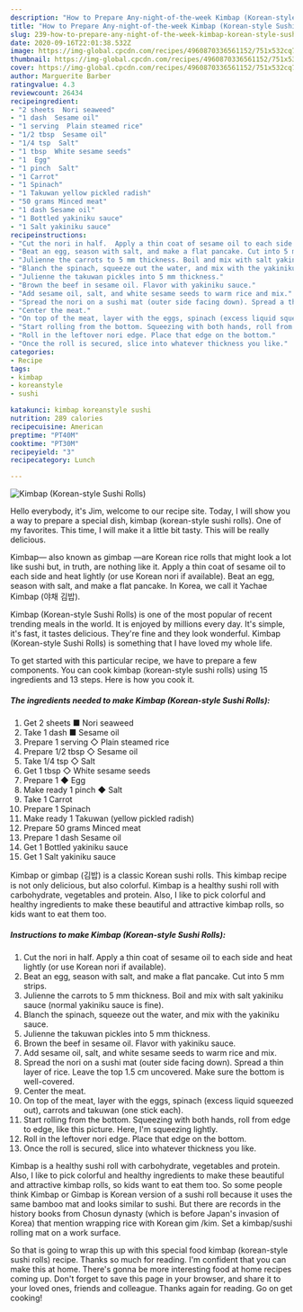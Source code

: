 ```yaml
---
description: "How to Prepare Any-night-of-the-week Kimbap (Korean-style Sushi Rolls)"
title: "How to Prepare Any-night-of-the-week Kimbap (Korean-style Sushi Rolls)"
slug: 239-how-to-prepare-any-night-of-the-week-kimbap-korean-style-sushi-rolls
date: 2020-09-16T22:01:38.532Z
image: https://img-global.cpcdn.com/recipes/4960870336561152/751x532cq70/kimbap-korean-style-sushi-rolls-recipe-main-photo.jpg
thumbnail: https://img-global.cpcdn.com/recipes/4960870336561152/751x532cq70/kimbap-korean-style-sushi-rolls-recipe-main-photo.jpg
cover: https://img-global.cpcdn.com/recipes/4960870336561152/751x532cq70/kimbap-korean-style-sushi-rolls-recipe-main-photo.jpg
author: Marguerite Barber
ratingvalue: 4.3
reviewcount: 26434
recipeingredient:
- "2 sheets  Nori seaweed"
- "1 dash  Sesame oil"
- "1 serving  Plain steamed rice"
- "1/2 tbsp  Sesame oil"
- "1/4 tsp  Salt"
- "1 tbsp  White sesame seeds"
- "1  Egg"
- "1 pinch  Salt"
- "1 Carrot"
- "1 Spinach"
- "1 Takuwan yellow pickled radish"
- "50 grams Minced meat"
- "1 dash Sesame oil"
- "1 Bottled yakiniku sauce"
- "1 Salt yakiniku sauce"
recipeinstructions:
- "Cut the nori in half.  Apply a thin coat of sesame oil to each side and heat lightly (or use Korean nori if available)."
- "Beat an egg, season with salt, and make a flat pancake. Cut into 5 mm strips."
- "Julienne the carrots to 5 mm thickness. Boil and mix with salt yakiniku sauce (normal yakiniku sauce is fine)."
- "Blanch the spinach, squeeze out the water, and mix with the yakiniku sauce."
- "Julienne the takuwan pickles into 5 mm thickness."
- "Brown the beef in sesame oil. Flavor with yakiniku sauce."
- "Add sesame oil, salt, and white sesame seeds to warm rice and mix."
- "Spread the nori on a sushi mat (outer side facing down). Spread a thin layer of rice. Leave the top 1.5 cm uncovered.   Make sure the bottom is well-covered."
- "Center the meat."
- "On top of the meat, layer with the eggs, spinach (excess liquid squeezed out), carrots and takuwan (one stick each)."
- "Start rolling from the bottom. Squeezing with both hands, roll from edge to edge, like this picture. Here, I&#39;m squeezing lightly."
- "Roll in the leftover nori edge. Place that edge on the bottom."
- "Once the roll is secured, slice into whatever thickness you like."
categories:
- Recipe
tags:
- kimbap
- koreanstyle
- sushi

katakunci: kimbap koreanstyle sushi 
nutrition: 289 calories
recipecuisine: American
preptime: "PT40M"
cooktime: "PT30M"
recipeyield: "3"
recipecategory: Lunch

---
```



![Kimbap (Korean-style Sushi Rolls)](https://img-global.cpcdn.com/recipes/4960870336561152/751x532cq70/kimbap-korean-style-sushi-rolls-recipe-main-photo.jpg)

Hello everybody, it's Jim, welcome to our recipe site. Today, I will show you a way to prepare a special dish, kimbap (korean-style sushi rolls). One of my favorites. This time, I will make it a little bit tasty. This will be really delicious.

Kimbap— also known as gimbap —are Korean rice rolls that might look a lot like sushi but, in truth, are nothing like it. Apply a thin coat of sesame oil to each side and heat lightly (or use Korean nori if available). Beat an egg, season with salt, and make a flat pancake. In Korea, we call it Yachae Kimbap (야채 김밥).

Kimbap (Korean-style Sushi Rolls) is one of the most popular of recent trending meals in the world. It is enjoyed by millions every day. It's simple, it's fast, it tastes delicious. They're fine and they look wonderful. Kimbap (Korean-style Sushi Rolls) is something that I have loved my whole life.


To get started with this particular recipe, we have to prepare a few components. You can cook kimbap (korean-style sushi rolls) using 15 ingredients and 13 steps. Here is how you cook it.

<!--inarticleads1-->

##### The ingredients needed to make Kimbap (Korean-style Sushi Rolls):

1. Get 2 sheets ■ Nori seaweed
1. Take 1 dash ■ Sesame oil
1. Prepare 1 serving ◇ Plain steamed rice
1. Prepare 1/2 tbsp ◇ Sesame oil
1. Take 1/4 tsp ◇ Salt
1. Get 1 tbsp ◇ White sesame seeds
1. Prepare 1 ◆ Egg
1. Make ready 1 pinch ◆ Salt
1. Take 1 Carrot
1. Prepare 1 Spinach
1. Make ready 1 Takuwan (yellow pickled radish)
1. Prepare 50 grams Minced meat
1. Prepare 1 dash Sesame oil
1. Get 1 Bottled yakiniku sauce
1. Get 1 Salt yakiniku sauce


Kimbap or gimbap (김밥) is a classic Korean sushi rolls. This kimbap recipe is not only delicious, but also colorful. Kimbap is a healthy sushi roll with carbohydrate, vegetables and protein. Also, I like to pick colorful and healthy ingredients to make these beautiful and attractive kimbap rolls, so kids want to eat them too. 

<!--inarticleads2-->

##### Instructions to make Kimbap (Korean-style Sushi Rolls):

1. Cut the nori in half.  Apply a thin coat of sesame oil to each side and heat lightly (or use Korean nori if available).
1. Beat an egg, season with salt, and make a flat pancake. Cut into 5 mm strips.
1. Julienne the carrots to 5 mm thickness. Boil and mix with salt yakiniku sauce (normal yakiniku sauce is fine).
1. Blanch the spinach, squeeze out the water, and mix with the yakiniku sauce.
1. Julienne the takuwan pickles into 5 mm thickness.
1. Brown the beef in sesame oil. Flavor with yakiniku sauce.
1. Add sesame oil, salt, and white sesame seeds to warm rice and mix.
1. Spread the nori on a sushi mat (outer side facing down). Spread a thin layer of rice. Leave the top 1.5 cm uncovered.   Make sure the bottom is well-covered.
1. Center the meat.
1. On top of the meat, layer with the eggs, spinach (excess liquid squeezed out), carrots and takuwan (one stick each).
1. Start rolling from the bottom. Squeezing with both hands, roll from edge to edge, like this picture. Here, I&#39;m squeezing lightly.
1. Roll in the leftover nori edge. Place that edge on the bottom.
1. Once the roll is secured, slice into whatever thickness you like.


Kimbap is a healthy sushi roll with carbohydrate, vegetables and protein. Also, I like to pick colorful and healthy ingredients to make these beautiful and attractive kimbap rolls, so kids want to eat them too. So some people think Kimbap or Gimbap is Korean version of a sushi roll because it uses the same bamboo mat and looks similar to sushi. But there are records in the history books from Chosun dynasty (which is before Japan&#39;s invasion of Korea) that mention wrapping rice with Korean gim /kim. Set a kimbap/sushi rolling mat on a work surface. 

So that is going to wrap this up with this special food kimbap (korean-style sushi rolls) recipe. Thanks so much for reading. I'm confident that you can make this at home. There's gonna be more interesting food at home recipes coming up. Don't forget to save this page in your browser, and share it to your loved ones, friends and colleague. Thanks again for reading. Go on get cooking!
